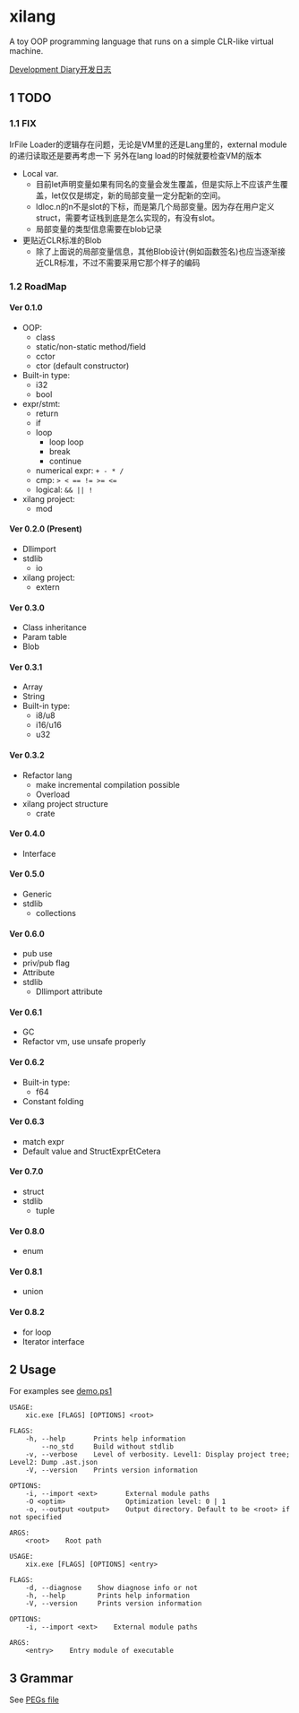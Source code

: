# xilang

A toy OOP programming language that runs on a simple CLR-like virtual machine.

[Development Diary开发日志](https://xipotatonium.github.io/2021/04/04/XilangDev0/)

## 1 TODO

### 1.1 FIX

IrFile Loader的逻辑存在问题，无论是VM里的还是Lang里的，external module的递归读取还是要再考虑一下
另外在lang load的时候就要检查VM的版本

* Local var. 
  * 目前let声明变量如果有同名的变量会发生覆盖，但是实际上不应该产生覆盖，let仅仅是绑定，新的局部变量一定分配新的空间。
  * ldloc.n的n不是slot的下标，而是第几个局部变量。因为存在用户定义struct，需要考证栈到底是怎么实现的，有没有slot。
  * 局部变量的类型信息需要在blob记录
* 更贴近CLR标准的Blob
  * 除了上面说的局部变量信息，其他Blob设计(例如函数签名)也应当逐渐接近CLR标准，不过不需要采用它那个样子的编码

### 1.2 RoadMap

#### Ver 0.1.0

* OOP:
  * class
  * static/non-static method/field
  * cctor
  * ctor (default constructor)
* Built-in type:
  * i32
  * bool
* expr/stmt:
  * return
  * if
  * loop
    * loop loop
    * break
    * continue
  * numerical expr: `+ - * /`
  * cmp: `> < == != >= <=`
  * logical: `&& || !`
* xilang project:
  * mod

#### Ver 0.2.0 (Present)

* Dllimport
* stdlib
  * io
* xilang project:
  * extern

#### Ver 0.3.0

* Class inheritance
* Param table
* Blob

#### Ver 0.3.1

* Array
* String
* Built-in type:
  * i8/u8
  * i16/u16
  * u32

#### Ver 0.3.2

* Refactor lang
  * make incremental compilation possible
  * Overload
* xilang project structure
  * crate

#### Ver 0.4.0

* Interface

#### Ver 0.5.0

* Generic
* stdlib
  * collections

#### Ver 0.6.0

* pub use
* priv/pub flag
* Attribute
* stdlib
  * Dllimport attribute

#### Ver 0.6.1

* GC
* Refactor vm, use unsafe properly

#### Ver 0.6.2

* Built-in type:
  * f64
* Constant folding

#### Ver 0.6.3

* match expr
* Default value and StructExprEtCetera

#### Ver 0.7.0

* struct
* stdlib
  * tuple

#### Ver 0.8.0

* enum

#### Ver 0.8.1

* union

#### Ver 0.8.2

* for loop
* Iterator interface

## 2 Usage

For examples see [demo.ps1](demo.ps1)

```
USAGE:
    xic.exe [FLAGS] [OPTIONS] <root>

FLAGS:
    -h, --help       Prints help information
        --no_std     Build without stdlib
    -v, --verbose    Level of verbosity. Level1: Display project tree; Level2: Dump .ast.json
    -V, --version    Prints version information

OPTIONS:
    -i, --import <ext>       External module paths
    -O <optim>               Optimization level: 0 | 1
    -o, --output <output>    Output directory. Default to be <root> if not specified

ARGS:
    <root>    Root path
```


```
USAGE:
    xix.exe [FLAGS] [OPTIONS] <entry>

FLAGS:
    -d, --diagnose    Show diagnose info or not
    -h, --help        Prints help information
    -V, --version     Prints version information

OPTIONS:
    -i, --import <ext>    External module paths

ARGS:
    <entry>    Entry module of executable
```

## 3 Grammar

See [PEGs file](src/lang/parser/grammar.pest)